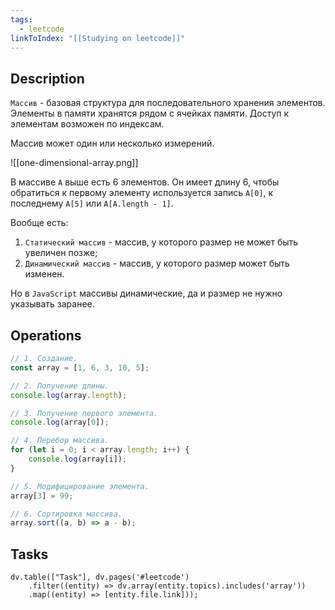 ```yaml
---
tags:
  - leetcode
linkToIndex: "[[Studying on leetcode]]"
---
```

## Description

`Массив` - базовая структура для последовательного хранения элементов. Элементы в памяти хранятся рядом с ячейках памяти. Доступ к элементам возможен по индексам.

Массив может один или несколько измерений.

![[one-dimensional-array.png]]

В массиве `A` выше есть 6 элементов. Он имеет длину 6, чтобы обратиться к первому элементу используется запись `A[0]`, к последнему `A[5]` или `A[A.length - 1]`.

Вообще есть:
1. `Статический массив` - массив, у которого размер не может быть увеличен позже;
2. `Динамический массив` -  массив, у которого размер может быть изменен.

Но в `JavaScript` массивы динамические, да и размер не нужно указывать заранее.

## Operations

```typescript
// 1. Создание.
const array = [1, 6, 3, 10, 5];

// 2. Получение длины.
console.log(array.length);

// 3. Получение первого элемента.
console.log(array[0]);

// 4. Перебор массива.
for (let i = 0; i < array.length; i++) {
	console.log(array[i]);
}

// 5. Модифицирование элемента.
array[3] = 99;

// 6. Сортировка массива.
array.sort((a, b) => a - b);
```

## Tasks

```dataviewjs
dv.table(["Task"], dv.pages('#leetcode')
	.filter((entity) => dv.array(entity.topics).includes('array'))
	.map((entity) => [entity.file.link]));
```